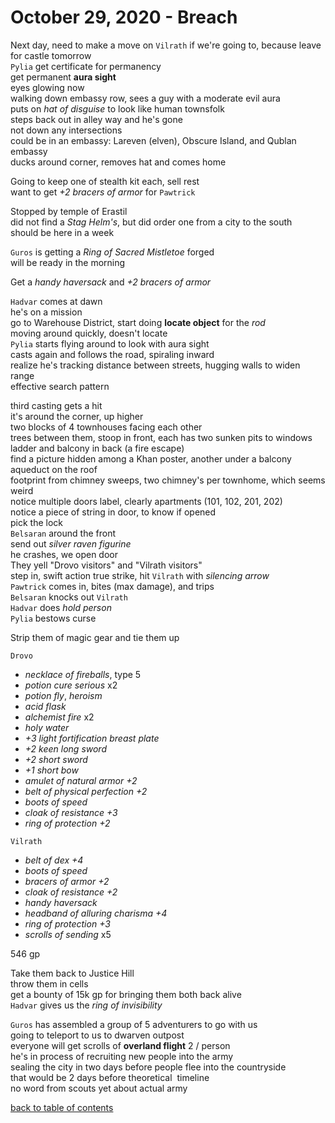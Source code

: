 # October 29, 2020 - Breach

Next day, need to make a move on `Vilrath` if we're going to, because leave for castle tomorrow  
`Pylia` get certificate for permanency  
get permanent **aura sight**  
eyes glowing now  
walking down embassy row, sees a guy with a moderate evil aura  
puts on _hat of disguise_ to look like human townsfolk  
steps back out in alley way and he's gone  
not down any intersections  
could be in an embassy: Lareven (elven), Obscure Island, and Qublan embassy  
ducks around corner, removes hat and comes home  

Going to keep one of stealth kit each, sell rest  
want to get _+2 bracers of armor_ for `Pawtrick`  

Stopped by temple of Erastil  
did not find a _Stag Helm's_, but did order one from a city to the south  
should be here in a week  

`Guros` is getting a _Ring of Sacred Mistletoe_ forged  
will be ready in the morning  

Get a _handy haversack_ and _+2 bracers of armor_  

`Hadvar` comes at dawn  
he's on a mission  
go to Warehouse District, start doing **locate object** for the _rod_  
moving around quickly, doesn't locate  
`Pylia` starts flying around to look with aura sight  
casts again and follows the road, spiraling inward  
realize he's tracking distance between streets, hugging walls to widen range  
effective search pattern  

third casting gets a hit  
it's around the corner, up higher  
two blocks of 4 townhouses facing each other  
trees between them, stoop in front, each has two sunken pits to windows  
ladder and balcony in back (a fire escape)  
find a picture hidden among a Khan poster, another under a balcony  
aqueduct on the roof  
footprint from chimney sweeps, two chimney's per townhome, which seems weird  
notice multiple doors label, clearly apartments (101, 102, 201, 202)  
notice a piece of string in door, to know if opened  
pick the lock  
`Belsaran` around the front  
send out _silver raven figurine_  
he crashes, we open door  
They yell "Drovo visitors" and "Vilrath visitors"  
step in, swift action true strike, hit `Vilrath` with _silencing arrow_  
`Pawtrick` comes in, bites (max damage), and trips  
`Belsaran` knocks out `Vilrath`  
`Hadvar` does *hold person*  
`Pylia` bestows curse  

Strip them of magic gear and tie them up  

`Drovo`  
- _necklace of fireballs_, type 5  
- _potion cure serious_ x2  
- _potion fly_, _heroism_  
- _acid flask_  
- _alchemist fire_ x2  
- _holy water_  
- _+3 light fortification breast plate_  
- _+2 keen long sword_  
- _+2 short sword_  
- _+1 short bow_  
- _amulet of natural armor +2_  
- _belt of physical perfection +2_  
- _boots of speed_  
- _cloak of resistance +3_  
- _ring of protection +2_  

`Vilrath`  
- _belt of dex +4_  
- _boots of speed_  
- _bracers of armor +2_  
- _cloak of resistance +2_  
- _handy haversack_  
- _headband of alluring charisma +4_  
- _ring of protection +3_  
- _scrolls of sending_ x5  

546 gp

Take them back to Justice Hill  
throw them in cells  
get a bounty of 15k gp for bringing them both back alive  
`Hadvar` gives us the _ring of invisibility_  

`Guros` has assembled a group of 5 adventurers to go with us  
going to teleport to us to dwarven outpost  
everyone will get scrolls of **overland flight** 2 / person  
he's in process of recruiting new people into the army  
sealing the city in two days before people flee into the countryside  
that would be 2 days before theoretical  timeline  
no word from scouts yet about actual army  

[back to table of contents](/sessions/README.md)
